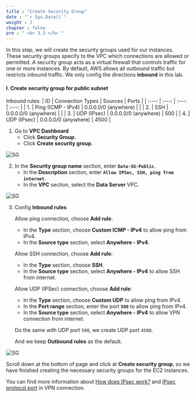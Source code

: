 ```yaml
---
title : "Create Security Group"
date : "`r Sys.Date()`"
weight : 3
chapter : false
pre : " <b> 3.3 </b> "
---
```


In this step, we will create the security groups used for our instances. These security groups specify to the VPC which connections are allowed or permitted. A security group acts as a virtual firewall that controls traffic for one or more instances. By default, AWS allows all outbound traffic but restricts inbound traffic. We only config the directions **inbound** in this lab.

#### I. Create security group for public subnet
Inbound rules:
   | ID     | Connection Types   | Sources               | Ports  |
   | :---:  | :---:              | :---:                 | :---:  |
   | 1.     | Ping (ICMP - IPv4) | 0.0.0.0/0 (anywhere)  |        |
   | 2.     | SSH                | 0.0.0.0/0 (anywhere)  |        |
   | 3.     | UDP (IPsec)        | 0.0.0.0/0 (anywhere)  | 500    |
   | 4.     | UDP (IPsec)        | 0.0.0.0/0 (anywhere)  | 4500   |

1. Go to **VPC Dashboard**
   + Click **Security Group**.
   + Click **Create security group**.

![SG](/images/2.cloudserver/sg-01.png)

2. In the **Security group name** section, enter **`Data-SG-Public`**.
   + In the **Description** section, enter **`Allow IPSec, SSH, ping from internet`**.
   + In the **VPC** section, select the **Data Server** VPC.

![SG](/images/3.dataserver/sg-01.png)

3. Config **Inbound rules**

   Allow ping connection, choose **Add rule**: 
   + In the **Type** section, choose **Custom ICMP - IPv4** to allow ping from IPv4.
   + In the **Source type** section, select **Anywhere - IPv4**.

   Allow SSH connection, choose **Add rule**: 
   + In the **Type** section, choose **SSH**.
   + In the **Source type** section, select **Anywhere - IPv4** to allow SSH from internet.

   Allow UDP (IPSec) connection, choose **Add rule**: 
   + In the **Type** section, choose **Custom UDP** to allow ping from IPv4.
   + In the **Port range** section, enter the port **`500`** to allow ping from IPv4.
   + In the **Source type** section, select **Anywhere - IPv4** to allow VPN connection from internet.

   Do the same with UDP port `500`, we create UDP port `4500`.

   And we keep **Outbound rules** as the default.

![SG](/images/3.dataserver/sg-03.png)

   Scroll down at the bottom of page and click at **Create security group**, so we have finished creating the necessary security groups for the EC2 instances.

   You can find more information about [How does IPsec work?](https://aws.amazon.com/what-is/ipsec/) and [IPsec protocol port](https://docs.oracle.com/en/solutions/connect-oraclecloud-vmware-resources/understand-remote-access-vpn-options.html#GUID-931BA251-627B-442E-9935-FDFB4650ED72) in VPN connection.

